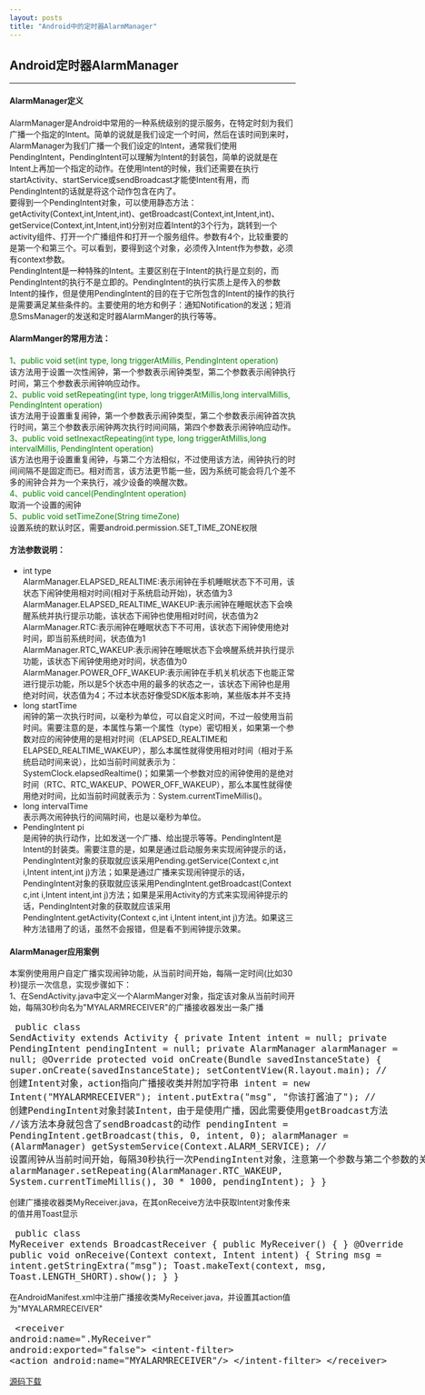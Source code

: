 ```yaml
---
layout: posts
title: "Android中的定时器AlarmManager"
---    
```

## Android定时器AlarmManager
-------------------------------------------  
#### AlarmManager定义
AlarmManager是Android中常用的一种系统级别的提示服务，在特定时刻为我们广播一个指定的Intent。简单的说就是我们设定一个时间，然后在该时间到来时，AlarmManager为我们广播一个我们设定的Intent，通常我们使用PendingIntent，PendingIntent可以理解为Intent的封装包，简单的说就是在Intent上再加一个指定的动作。在使用Intent的时候，我们还需要在执行startActivity、startService或sendBroadcast才能使Intent有用，而PendingIntent的话就是将这个动作包含在内了。   
要得到一个PendingIntent对象，可以使用静态方法：getActivity(Context,int,Intent,int)、getBroadcast(Context,int,Intent,int)、getService(Context,int,Intent,int)分别对应着Intent的3个行为，跳转到一个activity组件、打开一个广播组件和打开一个服务组件。参数有4个，比较重要的是第一个和第三个。可以看到，要得到这个对象，必须传入Intent作为参数，必须有context参数。   
PendingIntent是一种特殊的Intent。主要区别在于Intent的执行是立刻的，而PendingIntent的执行不是立即的。PendingIntent的执行实质上是传入的参数Intent的操作，但是使用PendingIntent的目的在于它所包含的Intent的操作的执行是需要满足某些条件的。主要使用的地方和例子：通知Notification的发送；短消息SmsManager的发送和定时器AlarmManger的执行等等。   
#### AlarmManger的常用方法：
<font color="green">1、public void set(int type, long triggerAtMillis, PendingIntent operation)</font>    
该方法用于设置一次性闹钟，第一个参数表示闹钟类型，第二个参数表示闹钟执行时间，第三个参数表示闹钟响应动作。    
<font color="green">2、public void setRepeating(int type, long triggerAtMillis,long intervalMillis, PendingIntent operation)</font>    
该方法用于设置重复闹钟，第一个参数表示闹钟类型，第二个参数表示闹钟首次执行时间，第三个参数表示闹钟两次执行时间间隔，第四个参数表示闹钟响应动作。    
<font color="green">3、public void setInexactRepeating(int type, long triggerAtMillis,long intervalMillis, PendingIntent operation)</font>    
该方法也用于设置重复闹钟，与第二个方法相似，不过使用该方法，闹钟执行的时间间隔不是固定而已。相对而言，该方法更节能一些，因为系统可能会将几个差不多的闹钟合并为一个来执行，减少设备的唤醒次数。    
<font color="green">4、public void cancel(PendingIntent operation)</font>    
取消一个设置的闹钟    
<font color="green">5、public void setTimeZone(String timeZone)</font>    
设置系统的默认时区，需要android.permission.SET_TIME_ZONE权限    
#### 方法参数说明：
* int type    
AlarmManager.ELAPSED_REALTIME:表示闹钟在手机睡眠状态下不可用，该状态下闹钟使用相对时间(相对于系统启动开始)，状态值为3     
AlarmManager.ELAPSED_REALTIME_WAKEUP:表示闹钟在睡眠状态下会唤醒系统并执行提示功能，该状态下闹钟也使用相对时间，状态值为2     
AlarmManager.RTC:表示闹钟在睡眠状态下不可用，该状态下闹钟使用绝对时间，即当前系统时间，状态值为1     
AlarmManager.RTC_WAKEUP:表示闹钟在睡眠状态下会唤醒系统并执行提示功能，该状态下闹钟使用绝对时间，状态值为0     
AlarmManager.POWER_OFF_WAKEUP:表示闹钟在手机关机状态下也能正常进行提示功能，所以是5个状态中用的最多的状态之一，该状态下闹钟也是用绝对时间，状态值为4；不过本状态好像受SDK版本影响，某些版本并不支持     
* long startTime     
闹钟的第一次执行时间，以毫秒为单位，可以自定义时间，不过一般使用当前时间。需要注意的是，本属性与第一个属性（type）密切相关，如果第一个参数对应的闹钟使用的是相对时间（ELAPSED_REALTIME和ELAPSED_REALTIME_WAKEUP），那么本属性就得使用相对时间（相对于系统启动时间来说），比如当前时间就表示为：SystemClock.elapsedRealtime()；如果第一个参数对应的闹钟使用的是绝对时间（RTC、RTC_WAKEUP、POWER_OFF_WAKEUP），那么本属性就得使用绝对时间，比如当前时间就表示为：System.currentTimeMillis()。     
* long intervalTime     
表示两次闹钟执行的间隔时间，也是以毫秒为单位。     
* PendingIntent pi     
是闹钟的执行动作，比如发送一个广播、给出提示等等。PendingIntent是Intent的封装类。需要注意的是，如果是通过启动服务来实现闹钟提示的话，PendingIntent对象的获取就应该采用Pending.getService(Context c,int i,Intent intent,int j)方法；如果是通过广播来实现闹钟提示的话，PendingIntent对象的获取就应该采用PendingIntent.getBroadcast(Context c,int i,Intent intent,int j)方法；如果是采用Activity的方式来实现闹钟提示的话，PendingIntent对象的获取就应该采用PendingIntent.getActivity(Context c,int i,Intent intent,int j)方法。如果这三种方法错用了的话，虽然不会报错，但是看不到闹钟提示效果。     
#### AlarmManager应用案例
本案例使用用户自定广播实现闹钟功能，从当前时间开始，每隔一定时间(比如30秒)提示一次信息，实现步骤如下：    
1、在SendActivity.java中定义一个AlarmManger对象，指定该对象从当前时间开始，每隔30秒向名为"MYALARMRECEIVER"的广播接收器发出一条广播
<font size=4px>
<xmp class="prettyprint linenums">
public class SendActivity extends Activity {
	private Intent intent = null;
	private PendingIntent pendingIntent = null;
	private AlarmManager alarmManager = null;
	@Override
	protected void onCreate(Bundle savedInstanceState) {
		super.onCreate(savedInstanceState);
		setContentView(R.layout.main);
		// 创建Intent对象，action指向广播接收类并附加字符串
		intent = new Intent("MYALARMRECEIVER");
		intent.putExtra("msg", "你该打酱油了");
		// 创建PendingIntent对象封装Intent，由于是使用广播，因此需要使用getBroadcast方法
		//该方法本身就包含了sendBroadcast的动作
		pendingIntent = PendingIntent.getBroadcast(this, 0, intent, 0);
		alarmManager = (AlarmManager) getSystemService(Context.ALARM_SERVICE);
		// 设置闹钟从当前时间开始，每隔30秒执行一次PendingIntent对象，注意第一个参数与第二个参数的关系
		alarmManager.setRepeating(AlarmManager.RTC_WAKEUP,
				System.currentTimeMillis(), 30 * 1000, pendingIntent);
	}
}
</xmp>
</font>
创建广播接收器类MyReceiver.java，在其onReceive方法中获取Intent对象传来的值并用Toast显示
<font size=4px>
<xmp class="prettyprint linenums">
public class MyReceiver extends BroadcastReceiver {
	public MyReceiver() {
	}
	@Override
	public void onReceive(Context context, Intent intent) {
		String msg = intent.getStringExtra("msg");
		Toast.makeText(context, msg, Toast.LENGTH_SHORT).show();
	}
}
</xmp>
</font>
在AndroidManifest.xml中注册广播接收类MyReceiver.java，并设置其action值为"MYALARMRECEIVER"
<font size=4px>
<xmp class="prettyprint linenums">
<receiver
            android:name=".MyReceiver"
            android:exported="false">
            <intent-filter>
                <action android:name="MYALARMRECEIVER"/>
            </intent-filter>
        </receiver>
</xmp>
</font>
[源码下载](http://pan.baidu.com/s/1gdIKBrd)